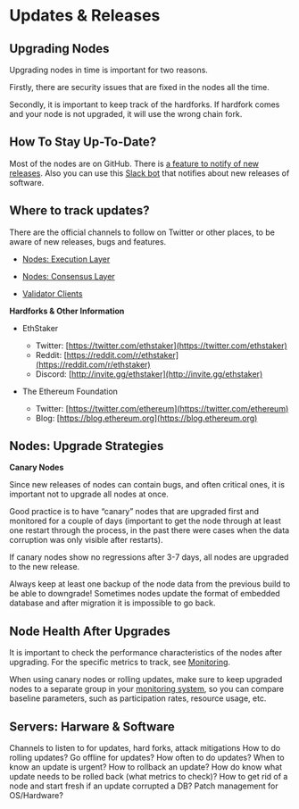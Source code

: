 # Updates & Releases

## Upgrading Nodes

Upgrading nodes in time is important for two reasons.

Firstly, there are security issues that are fixed in the nodes all the time.

Secondly, it is important to keep track of the hardforks. If hardfork comes and your node is not upgraded, it will use the wrong chain fork.

## How To Stay Up-To-Date?

Most of the nodes are on GitHub. There is [a feature to notify of new releases](https://docs.github.com/en/account-and-profile/managing-subscriptions-and-notifications-on-github/managing-subscriptions-for-activity-on-github/viewing-your-subscriptions). Also you can use this [Slack bot](https://github.com/nightskylark/github-releases-slack-notifier) that notifies about new releases of software.

## Where to track updates?

There are the official channels to follow on Twitter or other places, to be aware of new releases, bugs and features.

* [Nodes: Execution Layer](el/updates.md)

* [Nodes: Consensus Layer](cl/updates.md)

* [Validator Clients](validator-clients/updates.md)

**Hardforks & Other Information**

* EthStaker
    * Twitter: [https://twitter.com/ethstaker](https://twitter.com/ethstaker)
    * Reddit: [https://reddit.com/r/ethstaker](https://reddit.com/r/ethstaker)
    * Discord: [http://invite.gg/ethstaker](http://invite.gg/ethstaker)

* The Ethereum Foundation
    * Twitter: [https://twitter.com/ethereum](https://twitter.com/ethereum)
    * Blog: [https://blog.ethereum.org](https://blog.ethereum.org)


## Nodes: Upgrade Strategies

**Canary Nodes**

Since new releases of nodes can contain bugs, and often critical ones, it is important not to upgrade all nodes at once. 

Good practice is to have “canary” nodes that are upgraded first and monitored for a couple of days (important to get the node through at least one restart through the process, in the past there were cases when the data corruption was only visible after restarts).

If canary nodes show no regressions after 3-7 days, all nodes are upgraded to the new release.

Always keep at least one backup of the node data from the previous build to be able to downgrade! Sometimes nodes update the format of embedded database and after migration it is impossible to go back.

## Node Health After Upgrades

It is important to check the performance characteristics of the nodes after
upgrading. For the specific metrics to track, see [Monitoring](monitoring.md).

When using canary nodes or rolling updates, make sure to keep upgraded nodes to
a separate group in your [monitoring system](monitoring.md), so you can compare
baseline parameters, such as participation rates, resource usage, etc.


## Servers: Harware & Software


Channels to listen to for updates, hard forks, attack mitigations
How to do rolling updates? Go offline for updates?
How often to do updates? When to know an update is urgent?
How to rollback an update? How do know what update needs to be rolled back (what metrics to check)?
How to get rid of a node and start fresh if an update corrupted a DB?
Patch management for OS/Hardware?
